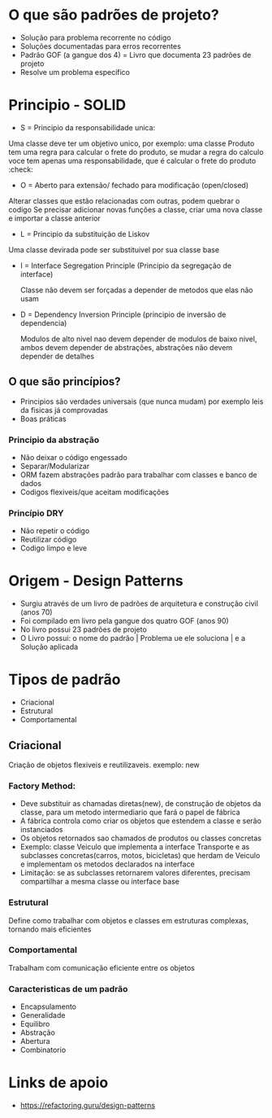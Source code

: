 # O que são padrões de projeto?

- Solução para problema recorrente no código
- Soluções documentadas para erros recorrentes
- Padrão GOF (a gangue dos 4) = Livro que documenta 23 padrões de projeto
- Resolve um problema específico

# Principio - SOLID

- S = Principio da responsabilidade unica:

Uma classe deve ter um objetivo unico, por exemplo: uma classe Produto tem uma regra para calcular o frete do produto, se mudar a regra do calculo voce tem apenas uma responsabilidade, que é calcular o frete do produto :check:

- O = Aberto para extensão/ fechado para modificação (open/closed)

Alterar classes que estão relacionadas com outras, podem quebrar o codigo
Se precisar adicionar novas funções a classe, criar uma nova classe e importar a classe anterior

- L = Principio da substituição de Liskov

Uma classe devirada pode ser substituivel por sua classe base

- I = Interface Segregation Principle (Principio da segregação de interface)

  Classe não devem ser forçadas a depender de metodos que elas não usam

- D = Dependency Inversion Principle (principio de inversão de dependencia)

  Modulos de alto nivel nao devem depender de modulos de baixo nivel, ambos devem depender de abstrações,
  abstrações não devem depender de detalhes

## O que são princípios?

- Principios são verdades universais (que nunca mudam) por exemplo leis da fisicas já comprovadas
- Boas práticas

### Principio da abstração

- Não deixar o código engessado
- Separar/Modularizar
- ORM fazem abstrações padrão para trabalhar com classes e banco de dados
- Codigos flexiveis/que aceitam modificações

### Princípio DRY

- Não repetir o código
- Reutilizar código
- Codigo limpo e leve

# Origem - Design Patterns

- Surgiu através de um livro de padrões de arquitetura e construção civil (anos 70)
- Foi compilado em livro pela gangue dos quatro GOF (anos 90)
- No livro possui 23 padrões de projeto
- O Livro possui: o nome do padrão | Problema ue ele soluciona | e a Solução aplicada

# Tipos de padrão

- Criacional
- Estrutural
- Comportamental

## Criacional

Criação de objetos flexiveis e reutilizaveis. exemplo: new

### Factory Method:
- Deve substituir as chamadas diretas(new), de construção de objetos da classe, para um metodo intermediario que fará o papel de fábrica
- A fábrica controla como criar os objetos que estendem a classe e serão instanciados
- Os objetos retornados sao chamados de produtos ou classes concretas
- Exemplo: classe Veiculo que implementa a interface Transporte e as subclasses concretas(carros, motos, bicicletas) que herdam de Veiculo e implementam os metodos declarados na interface
- Limitação: se as subclasses retornarem valores diferentes, precisam compartilhar a mesma classe ou interface base



### Estrutural

Define como trabalhar com objetos e classes em estruturas complexas, tornando mais eficientes

### Comportamental

Trabalham com comunicação eficiente entre os objetos

### Caracteristicas de um padrão

- Encapsulamento
- Generalidade
- Equilibro
- Abstração
- Abertura
- Combinatorio

# Links de apoio

- https://refactoring.guru/design-patterns
